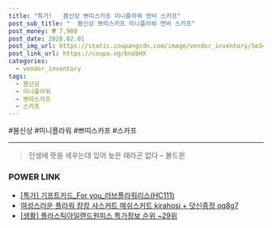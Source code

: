 ```yaml
--- 
title: "특가!   봄신상 쁘띠스카프 미니플라워 엔비 스카프" 
post_sub_title: "  봄신상 쁘띠스카프 미니플라워 엔비 스카프" 
post_money: ₩ 7,900 
post_date: 2020.02.01 
post_img_url: https://static.coupangcdn.com/image/vendor_inventory/5e34/90aa22ccaa74954bf12e59ba5d96088a3f4b1a74ddbc8a9addfd5dfb704b.jpg 
post_link_url: https://coupa.ng/bnUbHX 
categories: 
  - vendor_inventory 
tags: 
  - 봄신상 
  - 미니플라워 
  - 쁘띠스카프 
  - 스카프 
--- 
```

  #봄신상 #미니플라워 #쁘띠스카프 #스카프 
<hr> 

> 인생에 뜻을 세우는데 있어 늦은 때라곤 없다 – 볼드윈 


### POWER LINK

* <a href="https://blog.naver.com/sakai111/221791626992" target="_blank">[특가] 기프트카드_For you_러브플라워리스(HC111)</a>
* <a href="https://blog.naver.com/fasyy4321/221784211435" target="_blank">여성스러운 플라워 캉캉 샤스커트 메쉬스커트 kirahosi + 덧신증정 oq8g7</a>
* <a href="https://blog.naver.com/sakai111/221782660306" target="_blank"> [생활] 플라스틱아일랜드원피스 특가정보 순위 ~29위</a>
